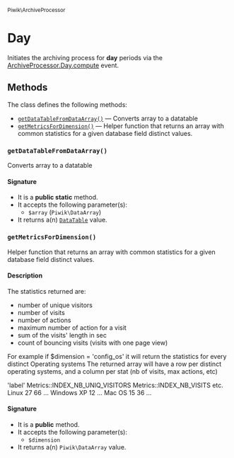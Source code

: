 <small>Piwik\ArchiveProcessor</small>

Day
===

Initiates the archiving process for **day** periods via the [ArchiveProcessor.Day.compute](#) event.


Methods
-------

The class defines the following methods:

- [`getDataTableFromDataArray()`](#getDataTableFromDataArray) &mdash; Converts array to a datatable
- [`getMetricsForDimension()`](#getMetricsForDimension) &mdash; Helper function that returns an array with common statistics for a given database field distinct values.

### `getDataTableFromDataArray()` <a name="getDataTableFromDataArray"></a>

Converts array to a datatable

#### Signature

- It is a **public static** method.
- It accepts the following parameter(s):
    - `$array` (`Piwik\DataArray`)
- It returns a(n) [`DataTable`](../../Piwik/DataTable.md) value.

### `getMetricsForDimension()` <a name="getMetricsForDimension"></a>

Helper function that returns an array with common statistics for a given database field distinct values.

#### Description

The statistics returned are:
 - number of unique visitors
 - number of visits
 - number of actions
 - maximum number of action for a visit
 - sum of the visits' length in sec
 - count of bouncing visits (visits with one page view)

For example if $dimension = 'config_os' it will return the statistics for every distinct Operating systems
The returned array will have a row per distinct operating systems,
and a column per stat (nb of visits, max  actions, etc)

'label'    Metrics::INDEX_NB_UNIQ_VISITORS    Metrics::INDEX_NB_VISITS    etc.
Linux    27    66    ...
Windows XP    12    ...
Mac OS    15    36    ...

#### Signature

- It is a **public** method.
- It accepts the following parameter(s):
    - `$dimension`
- It returns a(n) `Piwik\DataArray` value.

